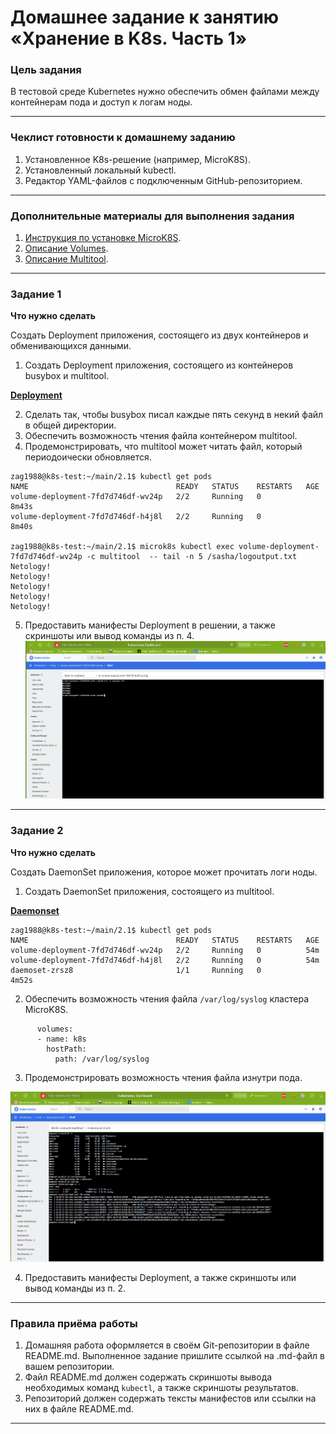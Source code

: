 # Домашнее задание к занятию «Хранение в K8s. Часть 1»

### Цель задания

В тестовой среде Kubernetes нужно обеспечить обмен файлами между контейнерам пода и доступ к логам ноды.

------

### Чеклист готовности к домашнему заданию

1. Установленное K8s-решение (например, MicroK8S).
2. Установленный локальный kubectl.
3. Редактор YAML-файлов с подключенным GitHub-репозиторием.

------

### Дополнительные материалы для выполнения задания

1. [Инструкция по установке MicroK8S](https://microk8s.io/docs/getting-started).
2. [Описание Volumes](https://kubernetes.io/docs/concepts/storage/volumes/).
3. [Описание Multitool](https://github.com/wbitt/Network-MultiTool).

------

### Задание 1 

**Что нужно сделать**

Создать Deployment приложения, состоящего из двух контейнеров и обменивающихся данными.

1. Создать Deployment приложения, состоящего из контейнеров busybox и multitool.

**[Deployment](main/volume-deployment.yaml)**

2. Сделать так, чтобы busybox писал каждые пять секунд в некий файл в общей директории.
3. Обеспечить возможность чтения файла контейнером multitool.
4. Продемонстрировать, что multitool может читать файл, который периодоически обновляется.

```shell
zag1988@k8s-test:~/main/2.1$ kubectl get pods
NAME                                 READY   STATUS    RESTARTS   AGE
volume-deployment-7fd7d746df-wv24p   2/2     Running   0          8m43s
volume-deployment-7fd7d746df-h4j8l   2/2     Running   0          8m40s

zag1988@k8s-test:~/main/2.1$ microk8s kubectl exec volume-deployment-7fd7d746df-wv24p -c multitool  -- tail -n 5 /sasha/logoutput.txt
Netology!
Netology!
Netology!
Netology!
Netology!

```
5. Предоставить манифесты Deployment в решении, а также скриншоты или вывод команды из п. 4.
![Tail](IMG/volume.PNG)

------

### Задание 2

**Что нужно сделать**

Создать DaemonSet приложения, которое может прочитать логи ноды.

1. Создать DaemonSet приложения, состоящего из multitool.

**[Daemonset](main/daemonset.yaml)**

```shell
zag1988@k8s-test:~/main/2.1$ kubectl get pods
NAME                                 READY   STATUS    RESTARTS   AGE
volume-deployment-7fd7d746df-wv24p   2/2     Running   0          54m
volume-deployment-7fd7d746df-h4j8l   2/2     Running   0          54m
daemoset-zrsz8                       1/1     Running   0          4m52s
```


2. Обеспечить возможность чтения файла `/var/log/syslog` кластера MicroK8S.

```shell
      volumes:
      - name: k8s
        hostPath:
          path: /var/log/syslog
```

3. Продемонстрировать возможность чтения файла изнутри пода.

![Syslog](<IMG/syslog from daemonset.PNG>)

4. Предоставить манифесты Deployment, а также скриншоты или вывод команды из п. 2.

------

### Правила приёма работы

1. Домашняя работа оформляется в своём Git-репозитории в файле README.md. Выполненное задание пришлите ссылкой на .md-файл в вашем репозитории.
2. Файл README.md должен содержать скриншоты вывода необходимых команд `kubectl`, а также скриншоты результатов.
3. Репозиторий должен содержать тексты манифестов или ссылки на них в файле README.md.

------
